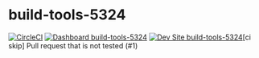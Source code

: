 # build-tools-5324

[![CircleCI](https://circleci.com/gh/pantheon-ci-bot/build-tools-5324.svg?style=shield)](https://circleci.com/gh/pantheon-ci-bot/build-tools-5324)
[![Dashboard build-tools-5324](https://img.shields.io/badge/dashboard-build_tools_5324-yellow.svg)](https://dashboard.pantheon.io/sites/84c5e1a2-0d46-4345-8826-fb617e97a25e#dev/code)
[![Dev Site build-tools-5324](https://img.shields.io/badge/site-build_tools_5324-blue.svg)](http://dev-build-tools-5324.pantheonsite.io/)[ci skip] Pull request that is not tested (#1)
